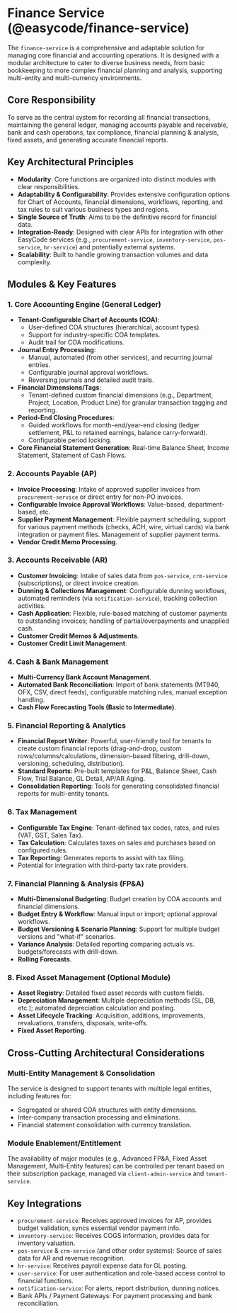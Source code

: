 # Finance Service (@easycode/finance-service)

The `finance-service` is a comprehensive and adaptable solution for managing core financial and accounting operations. It is designed with a modular architecture to cater to diverse business needs, from basic bookkeeping to more complex financial planning and analysis, supporting multi-entity and multi-currency environments.

## Core Responsibility
To serve as the central system for recording all financial transactions, maintaining the general ledger, managing accounts payable and receivable, bank and cash operations, tax compliance, financial planning & analysis, fixed assets, and generating accurate financial reports.

## Key Architectural Principles
- **Modularity**: Core functions are organized into distinct modules with clear responsibilities.
- **Adaptability & Configurability**: Provides extensive configuration options for Chart of Accounts, financial dimensions, workflows, reporting, and tax rules to suit various business types and regions.
- **Single Source of Truth**: Aims to be the definitive record for financial data.
- **Integration-Ready**: Designed with clear APIs for integration with other EasyCode services (e.g., `procurement-service`, `inventory-service`, `pos-service`, `hr-service`) and potentially external systems.
- **Scalability**: Built to handle growing transaction volumes and data complexity.

## Modules & Key Features

### 1. Core Accounting Engine (General Ledger)
-   **Tenant-Configurable Chart of Accounts (COA)**:
    -   User-defined COA structures (hierarchical, account types).
    -   Support for industry-specific COA templates.
    -   Audit trail for COA modifications.
-   **Journal Entry Processing**:
    -   Manual, automated (from other services), and recurring journal entries.
    -   Configurable journal approval workflows.
    -   Reversing journals and detailed audit trails.
-   **Financial Dimensions/Tags**:
    -   Tenant-defined custom financial dimensions (e.g., Department, Project, Location, Product Line) for granular transaction tagging and reporting.
-   **Period-End Closing Procedures**:
    -   Guided workflows for month-end/year-end closing (ledger settlement, P&L to retained earnings, balance carry-forward).
    -   Configurable period locking.
-   **Core Financial Statement Generation**: Real-time Balance Sheet, Income Statement, Statement of Cash Flows.

### 2. Accounts Payable (AP)
-   **Invoice Processing**: Intake of approved supplier invoices from `procurement-service` or direct entry for non-PO invoices.
-   **Configurable Invoice Approval Workflows**: Value-based, department-based, etc.
-   **Supplier Payment Management**: Flexible payment scheduling, support for various payment methods (checks, ACH, wire, virtual cards) via bank integration or payment files. Management of supplier payment terms.
-   **Vendor Credit Memo Processing**.

### 3. Accounts Receivable (AR)
-   **Customer Invoicing**: Intake of sales data from `pos-service`, `crm-service` (subscriptions), or direct invoice creation.
-   **Dunning & Collections Management**: Configurable dunning workflows, automated reminders (via `notification-service`), tracking collection activities.
-   **Cash Application**: Flexible, rule-based matching of customer payments to outstanding invoices; handling of partial/overpayments and unapplied cash.
-   **Customer Credit Memos & Adjustments**.
-   **Customer Credit Limit Management**.

### 4. Cash & Bank Management
-   **Multi-Currency Bank Account Management**.
-   **Automated Bank Reconciliation**: Import of bank statements (MT940, OFX, CSV, direct feeds), configurable matching rules, manual exception handling.
-   **Cash Flow Forecasting Tools (Basic to Intermediate)**.

### 5. Financial Reporting & Analytics
-   **Financial Report Writer**: Powerful, user-friendly tool for tenants to create custom financial reports (drag-and-drop, custom rows/columns/calculations, dimension-based filtering, drill-down, versioning, scheduling, distribution).
-   **Standard Reports**: Pre-built templates for P&L, Balance Sheet, Cash Flow, Trial Balance, GL Detail, AP/AR Aging.
-   **Consolidation Reporting**: Tools for generating consolidated financial reports for multi-entity tenants.

### 6. Tax Management
-   **Configurable Tax Engine**: Tenant-defined tax codes, rates, and rules (VAT, GST, Sales Tax).
-   **Tax Calculation**: Calculates taxes on sales and purchases based on configured rules.
-   **Tax Reporting**: Generates reports to assist with tax filing.
-   Potential for integration with third-party tax rate providers.

### 7. Financial Planning & Analysis (FP&A)
-   **Multi-Dimensional Budgeting**: Budget creation by COA accounts and financial dimensions.
-   **Budget Entry & Workflow**: Manual input or import; optional approval workflows.
-   **Budget Versioning & Scenario Planning**: Support for multiple budget versions and "what-if" scenarios.
-   **Variance Analysis**: Detailed reporting comparing actuals vs. budgets/forecasts with drill-down.
-   **Rolling Forecasts**.

### 8. Fixed Asset Management (Optional Module)
-   **Asset Registry**: Detailed fixed asset records with custom fields.
-   **Depreciation Management**: Multiple depreciation methods (SL, DB, etc.); automated depreciation calculation and posting.
-   **Asset Lifecycle Tracking**: Acquisition, additions, improvements, revaluations, transfers, disposals, write-offs.
-   **Fixed Asset Reporting**.

## Cross-Cutting Architectural Considerations

### Multi-Entity Management & Consolidation
The service is designed to support tenants with multiple legal entities, including features for:
-   Segregated or shared COA structures with entity dimensions.
-   Inter-company transaction processing and eliminations.
-   Financial statement consolidation with currency translation.

### Module Enablement/Entitlement
The availability of major modules (e.g., Advanced FP&A, Fixed Asset Management, Multi-Entity features) can be controlled per tenant based on their subscription package, managed via `client-admin-service` and `tenant-service`.

## Key Integrations
-   `procurement-service`: Receives approved invoices for AP, provides budget validation, syncs essential vendor payment info.
-   `inventory-service`: Receives COGS information, provides data for inventory valuation.
-   `pos-service` & `crm-service` (and other order systems): Source of sales data for AR and revenue recognition.
-   `hr-service`: Receives payroll expense data for GL posting.
-   `user-service`: For user authentication and role-based access control to financial functions.
-   `notification-service`: For alerts, report distribution, dunning notices.
-   Bank APIs / Payment Gateways: For payment processing and bank reconciliation.
```
